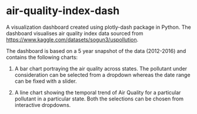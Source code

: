 # air-quality-index-dash

A visualization dashboard created using plotly-dash package in Python. The dashboard visualises air quality index data sourced from https://www.kaggle.com/datasets/sogun3/uspollution.

The dashboard is based on a 5 year snapshot of the data (2012-2016) and contains the following charts:

1. A bar chart portraying the air quality across states. The pollutant under consideration can be selected from a dropdown whereas the date range can be fixed with a slider.

2. A line chart showing the temporal trend of Air Quality for a particular pollutant in a particular state. Both the selections can be chosen from interactive dropdowns.